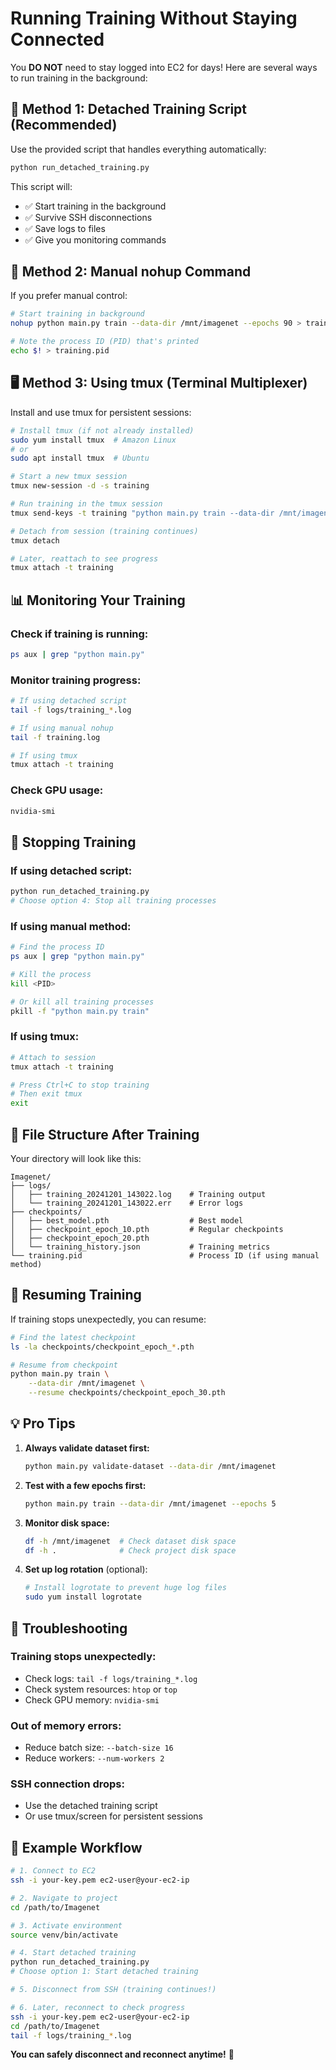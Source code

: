 # Running Training Without Staying Connected

You **DO NOT** need to stay logged into EC2 for days! Here are several ways to run training in the background:

## 🚀 Method 1: Detached Training Script (Recommended)

Use the provided script that handles everything automatically:

```bash
python run_detached_training.py
```

This script will:
- ✅ Start training in the background
- ✅ Survive SSH disconnections
- ✅ Save logs to files
- ✅ Give you monitoring commands

## 🔧 Method 2: Manual nohup Command

If you prefer manual control:

```bash
# Start training in background
nohup python main.py train --data-dir /mnt/imagenet --epochs 90 > training.log 2>&1 &

# Note the process ID (PID) that's printed
echo $! > training.pid
```

## 🖥️ Method 3: Using tmux (Terminal Multiplexer)

Install and use tmux for persistent sessions:

```bash
# Install tmux (if not already installed)
sudo yum install tmux  # Amazon Linux
# or
sudo apt install tmux  # Ubuntu

# Start a new tmux session
tmux new-session -d -s training

# Run training in the tmux session
tmux send-keys -t training "python main.py train --data-dir /mnt/imagenet --epochs 90" Enter

# Detach from session (training continues)
tmux detach

# Later, reattach to see progress
tmux attach -t training
```

## 📊 Monitoring Your Training

### Check if training is running:
```bash
ps aux | grep "python main.py"
```

### Monitor training progress:
```bash
# If using detached script
tail -f logs/training_*.log

# If using manual nohup
tail -f training.log

# If using tmux
tmux attach -t training
```

### Check GPU usage:
```bash
nvidia-smi
```

## 🛑 Stopping Training

### If using detached script:
```bash
python run_detached_training.py
# Choose option 4: Stop all training processes
```

### If using manual method:
```bash
# Find the process ID
ps aux | grep "python main.py"

# Kill the process
kill <PID>

# Or kill all training processes
pkill -f "python main.py train"
```

### If using tmux:
```bash
# Attach to session
tmux attach -t training

# Press Ctrl+C to stop training
# Then exit tmux
exit
```

## 📁 File Structure After Training

Your directory will look like this:
```
Imagenet/
├── logs/
│   ├── training_20241201_143022.log    # Training output
│   └── training_20241201_143022.err    # Error logs
├── checkpoints/
│   ├── best_model.pth                  # Best model
│   ├── checkpoint_epoch_10.pth         # Regular checkpoints
│   ├── checkpoint_epoch_20.pth
│   └── training_history.json           # Training metrics
└── training.pid                        # Process ID (if using manual method)
```

## 🔄 Resuming Training

If training stops unexpectedly, you can resume:

```bash
# Find the latest checkpoint
ls -la checkpoints/checkpoint_epoch_*.pth

# Resume from checkpoint
python main.py train \
    --data-dir /mnt/imagenet \
    --resume checkpoints/checkpoint_epoch_30.pth
```

## 💡 Pro Tips

1. **Always validate dataset first:**
   ```bash
   python main.py validate-dataset --data-dir /mnt/imagenet
   ```

2. **Test with a few epochs first:**
   ```bash
   python main.py train --data-dir /mnt/imagenet --epochs 5
   ```

3. **Monitor disk space:**
   ```bash
   df -h /mnt/imagenet  # Check dataset disk space
   df -h .              # Check project disk space
   ```

4. **Set up log rotation** (optional):
   ```bash
   # Install logrotate to prevent huge log files
   sudo yum install logrotate
   ```

## 🚨 Troubleshooting

### Training stops unexpectedly:
- Check logs: `tail -f logs/training_*.log`
- Check system resources: `htop` or `top`
- Check GPU memory: `nvidia-smi`

### Out of memory errors:
- Reduce batch size: `--batch-size 16`
- Reduce workers: `--num-workers 2`

### SSH connection drops:
- Use the detached training script
- Or use tmux/screen for persistent sessions

## 📱 Example Workflow

```bash
# 1. Connect to EC2
ssh -i your-key.pem ec2-user@your-ec2-ip

# 2. Navigate to project
cd /path/to/Imagenet

# 3. Activate environment
source venv/bin/activate

# 4. Start detached training
python run_detached_training.py
# Choose option 1: Start detached training

# 5. Disconnect from SSH (training continues!)

# 6. Later, reconnect to check progress
ssh -i your-key.pem ec2-user@your-ec2-ip
cd /path/to/Imagenet
tail -f logs/training_*.log
```

**You can safely disconnect and reconnect anytime!** 🎉
